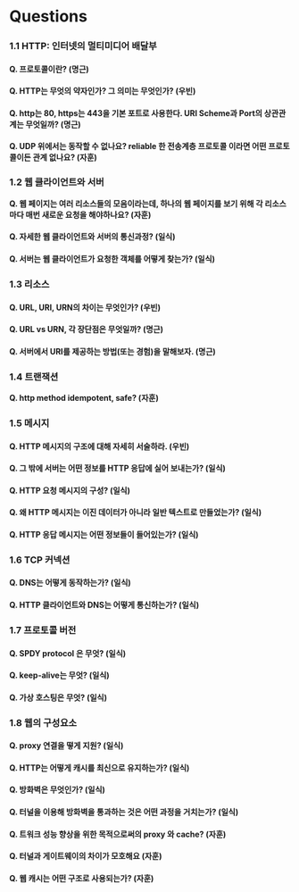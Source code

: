 # Questions

### 1.1 HTTP: 인터넷의 멀티미디어 배달부

#### Q. 프로토콜이란? \(명근\)

#### Q. HTTP는 무엇의 약자인가? 그 의미는 무엇인가? \(우빈\)

#### Q. http는 80, https는 443을 기본 포트로 사용한다. URI Scheme과 Port의 상관관계는 무엇일까? \(명근\)

**Q. UDP 위에서는 동작할 수 없나요? reliable 한 전송계층 프로토콜 이라면 어떤 프로토콜이든 관계 없나요? \(자훈\)**

### 1.2 웹 클라이언트와 서버

**Q. 웹 페이지는 여러 리소스들의 모음이라는데, 하나의 웹 페이지를 보기 위해 각 리소스마다 매번 새로운 요청을 해야하나요? \(자훈\)**

#### Q. 자세한 웹 클라이언트와 서버의 통신과정? \(일식\)

#### Q. 서버는 웹 클라이언트가 요청한 객체를 어떻게 찾는가? \(일식\)

### 1.3 리소스

#### Q. URL, URI, URN의 차이는 무엇인가? \(우빈\)

#### Q. URL vs URN, 각 장단점은 무엇일까? \(명근\)

#### Q. 서버에서 URI를 제공하는 방법\(또는 경험\)을 말해보자. \(명근\)

### 1.4 트랜잭션

**Q. http method idempotent, safe? \(자훈\)**

### 1.5 메시지

#### Q. HTTP 메시지의 구조에 대해 자세히 서술하라. \(우빈\)

#### Q. 그 밖에 서버는 어떤 정보를 HTTP 응답에 실어 보내는가? \(일식\)

#### Q. HTTP 요청 메시지의 구성? \(일식\)

#### Q. 왜 HTTP 메시지는 이진 데이터가 아니라 일반 텍스트로 만들었는가? \(일식\)

#### Q. HTTP 응답 메시지는 어떤 정보들이 들어있는가? \(일식\)

### 1.6 TCP 커넥션

#### Q. DNS는 어떻게 동작하는가? \(일식\)

#### Q. HTTP 클라이언트와 DNS는 어떻게 통신하는가? \(일식\)

### 1.7 프로토콜 버전

#### Q. SPDY protocol 은 무엇? \(일식\)

#### Q. keep-alive는 무엇? \(일식\)

#### Q. 가상 호스팅은 무엇? \(일식\)

### 1.8 웹의 구성요소

#### Q. proxy 연결을 떻게 지원? \(일식\)

#### Q. HTTP는 어떻게 캐시를 최신으로 유지하는가? \(일식\)

#### Q. 방화벽은 무엇인가? \(일식\)

#### Q. 터널을 이용해 방화벽을 통과하는 것은 어떤 과정을 거치는가? \(일식\)

#### Q. 트워크 성능 향상을 위한 목적으로써의 proxy 와 cache? \(자훈\)

#### Q. 터널과 게이트웨이의 차이가 모호해요 \(자훈\)

#### Q. 웹 캐시는 어떤 구조로 사용되는가? \(자훈\)

#### 

